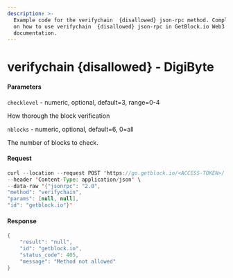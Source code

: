 ```yaml
---
description: >-
  Example code for the verifychain  {disallowed} json-rpc method. Сomplete guide
  on how to use verifychain  {disallowed} json-rpc in GetBlock.io Web3
  documentation.
---
```


# verifychain {disallowed} - DigiByte

#### Parameters

`checklevel` - numeric, optional, default=3, range=0-4

How thorough the block verification

`nblocks` - numeric, optional, default=6, 0=all

The number of blocks to check.

#### Request

```java
curl --location --request POST 'https://go.getblock.io/<ACCESS-TOKEN>/' \
--header 'Content-Type: application/json' \ 
--data-raw '{"jsonrpc": "2.0",
"method": "verifychain",
"params": [null, null],
"id": "getblock.io"}'
```

#### Response

```java
{
    "result": "null",
    "id": "getblock.io",
    "status_code": 405,
    "message": "Method not allowed"
}
```
